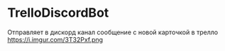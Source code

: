 # TrelloDiscordBot
Отправляет в дискорд канал сообщение с новой карточкой в трелло 
https://i.imgur.com/3T32Pxf.png
